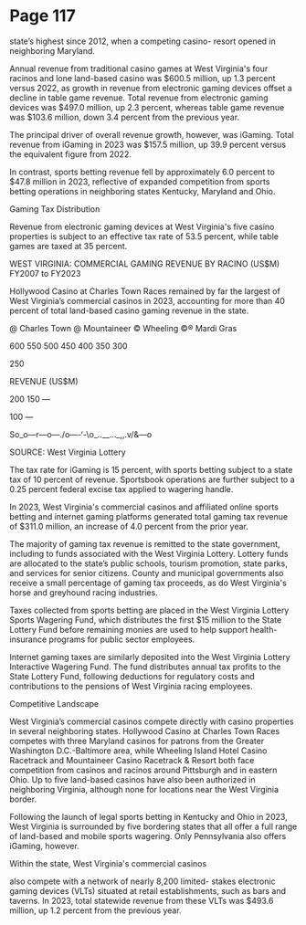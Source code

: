 # Page 117

state’s highest since 2012, when a competing casino-
resort opened in neighboring Maryland.

Annual revenue from traditional casino games at West
Virginia's four racinos and lone land-based casino was
$600.5 million, up 1.3 percent versus 2022, as growth in
revenue from electronic gaming devices offset a decline in
table game revenue. Total revenue from electronic gaming
devices was $497.0 million, up 2.3 percent, whereas table
game revenue was $103.6 million, down 3.4 percent from
the previous year.

The principal driver of overall revenue growth, however,
was iGaming. Total revenue from iGaming in 2023 was
$157.5 million, up 39.9 percent versus the equivalent
figure from 2022.

In contrast, sports betting revenue fell by approximately
6.0 percent to $47.8 million in 2023, reflective of
expanded competition from sports betting operations in
neighboring states Kentucky, Maryland and Ohio.

Gaming Tax Distribution

Revenue from electronic gaming devices at West Virginia's
five casino properties is subject to an effective tax rate of
53.5 percent, while table games are taxed at 35 percent.

WEST VIRGINIA: COMMERCIAL GAMING REVENUE BY
RACINO (US$M)
FY2007 to FY2023

Hollywood Casino at Charles Town Races remained by far
the largest of West Virginia’s commercial casinos in 2023,
accounting for more than 40 percent of total land-based
casino gaming revenue in the state.

@ Charles Town @ Mountaineer © Wheeling ©® Mardi Gras

600
550
500
450
400
350
300

250

REVENUE (US$M)

200
150 —

100 —

So_o—r—o—./o—-‘-\o_..__._._._,,.v/&—o

SOURCE: West Virginia Lottery

The tax rate for iGaming is 15 percent, with sports betting
subject to a state tax of 10 percent of revenue. Sportsbook
operations are further subject to a 0.25 percent federal
excise tax applied to wagering handle.

In 2023, West Virginia's commercial casinos and affiliated
online sports betting and internet gaming platforms
generated total gaming tax revenue of $311.0 million, an
increase of 4.0 percent from the prior year.

The majority of gaming tax revenue is remitted to the
state government, including to funds associated with the
West Virginia Lottery. Lottery funds are allocated to the
state’s public schools, tourism promotion, state parks,
and services for senior citizens. County and municipal
governments also receive a small percentage of gaming
tax proceeds, as do West Virginia's horse and greyhound
racing industries.

Taxes collected from sports betting are placed in the
West Virginia Lottery Sports Wagering Fund, which
distributes the first $15 million to the State Lottery Fund
before remaining monies are used to help support health-
insurance programs for public sector employees.

Internet gaming taxes are similarly deposited into the
West Virginia Lottery Interactive Wagering Fund. The fund
distributes annual tax profits to the State Lottery Fund,
following deductions for regulatory costs and contributions
to the pensions of West Virginia racing employees.

Competitive Landscape

West Virginia’s commercial casinos compete directly with
casino properties in several neighboring states. Hollywood
Casino at Charles Town Races competes with three
Maryland casinos for patrons from the Greater Washington
D.C.-Baltimore area, while Wheeling Island Hotel Casino
Racetrack and Mountaineer Casino Racetrack & Resort
both face competition from casinos and racinos around
Pittsburgh and in eastern Ohio. Up to five land-based
casinos have also been authorized in neighboring Virginia,
although none for locations near the West Virginia border.

Following the launch of legal sports betting in Kentucky
and Ohio in 2023, West Virginia is surrounded by five
bordering states that all offer a full range of land-based
and mobile sports wagering. Only Pennsylvania also offers
iGaming, however.

Within the state, West Virginia's commercial casinos

also compete with a network of nearly 8,200 limited-
stakes electronic gaming devices (VLTs) situated at retail
establishments, such as bars and taverns. In 2023, total
statewide revenue from these VLTs was $493.6 million, up
1.2 percent from the previous year.

